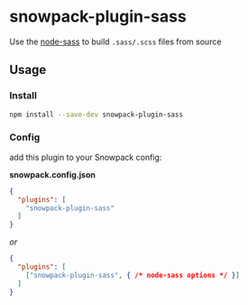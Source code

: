 # snowpack-plugin-sass
Use the [node-sass](https://github.com/sass/node-sass) to build `.sass/.scss` files from source

## Usage

### Install
```bash
npm install --save-dev snowpack-plugin-sass
```

### Config
add this plugin to your Snowpack config:  

**snowpack.config.json**
```json
{
  "plugins": [
    "snowpack-plugin-sass"
  ]
}
```
*or*
```json
{
  "plugins": [
    ["snowpack-plugin-sass", { /* node-sass options */ }]
  ]
}
```

